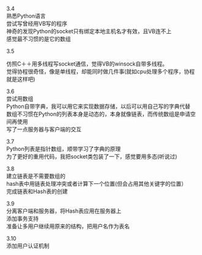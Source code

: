 #

3.4    
熟悉Python语言   
尝试写曾经用VB写的程序  
神奇的发现Python的socket只有绑定本地主机名才有效，且VB连不上  
感觉最不习惯的是它的数组


3.5  

仿照C＋＋用多线程写socket通信，觉得VB的winsock自带多线程。  
觉得协程很奇怪，像是单线程，却能同时做几件事(就如cpu处理多个程序，协程就是这样吧)


3.6  
  尝试用数组  
  Python自带字典，我可以用它来实现数据存储，以后可以用自己写的字典代替  
  数组不习惯在Python的列表本身是动态的，本身就像链表，而传统数组是申请空间再使用  
  写了一点服务器与客户端的交互  

3.7  
  Python列表是指针数组，顺带学习了字典的原理  
  为了更好的重用代码，我把socket类包装了一下，感觉要用多态(听说过)  


3.8  
  建立链表是不需要数组的  
  hash表中用链表处理冲突或者计算下一个位置(但会占用其他关键字的位置）  
  完成链表和Hash表的创建 

3.9  
  分离客户端和服务器，将Hash表应用在服务器上  
  添加事务支持  
  准备让多用户继续用原来的结构，把用户名作为表名

3.10  
  添加用户认证机制